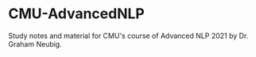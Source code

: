 # CMU-AdvancedNLP
Study notes and material for CMU's course of Advanced NLP 2021 by Dr. Graham Neubig.

